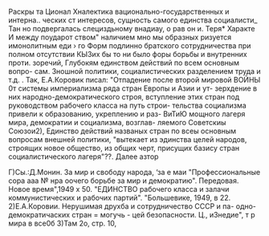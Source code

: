 Раскры
та
Ционал Хналектика вационально-государственных и интерна..
ческих ст интересов, сущность самого единства социалисти_
Тан но подвергалась слециздьному внадиау,
о рав он и.
Теря* Характе И между поударот ством" наличием мно мы
образных ризуется имонолитным еди › го
Форм подлинно братского сотрудничества при полном
отсутствии КЫЗих бы то ни было форы борьбы и внутренних проти.
зоречий, Глубокям единством действий по всем основным вопро-
сам. Зношной политики, социалистических разделением труда и
т.д. .
Так, Е.А.Коровик писал: "Отпадение после второй мировой
ВОЙНЫ 0т системы империализма ряда стран Европы и Азии и ут-
зерхдение в них народно-демократического строя, вступление
этих стран под руководством рабочего класса на путь строи-
тельства социализма привели к образованию, укреплению и раз-
ВиТиЮ мощного лагеря мира, демократии и социализма, возглав-
ляемого Советскиы Союзои2), Единство действий названых
стран по всеы основным вопросам внешней политики, "вытекает из
эдинства целей народов, строящих новое общество, из общих черт,
присущих базису стран социалистического лагеря"??. Далее азтор

Г)Сы.:Д.Монин. За мир и свободу народа, ‘за е
маи "Профессиональные сора ааа № нра оочего
борьбе за мир и демократию". Передовая. Новое время",1949
х 50. "ЕДИНСТВО рабочего класса и залачи коммунистических и
рабочих партий". "Большевике, 1949, в 22.
2)Е.А.Коровии. Нерушимая друхба и сотрудничество СССР и па-
одно-демократичаских стран = могучь -
цей безопасности. Ц., иЗнедие", т р мира в все0б
3)Там 2о, стр. 10,
